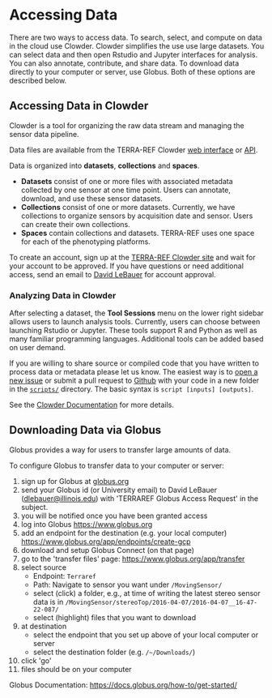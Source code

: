 # Accessing Data
There are two ways to access data. To search, select, and compute on data in the cloud use Clowder. Clowder simplifies the use use large datasets. You can select data and then open Rstudio and Jupyter interfaces for analysis. You can also annotate, contribute, and share data. To download data directly to your computer or server, use Globus. Both of these options are described below.

## Accessing Data in Clowder

Clowder is a tool for organizing the raw data stream and managing the sensor data pipeline.

Data files are available from the TERRA-REF Clowder [web interface](http://terraref.ncsa.illinois.edu/clowder/spaces) or [API](https://terraref.ncsa.illinois.edu/clowder/assets/docs/api/index.html). 

Data is organized into **datasets**, **collections** and **spaces**.

* **Datasets** consist of one or more files with associated metadata collected by one sensor at one time point. Users can annotate, download, and use these sensor datasets.
* **Collections** consist of one or more datasets. Currently, we have collections to organize sensors by acquisition date and sensor. Users can create their own collections.
* **Spaces** contain collections and datasets. TERRA-REF uses one space for each of the phenotyping platforms.

To create an account, sign up at the [TERRA-REF Clowder site](terraref.ncsa.illinois.edu/clowder) and wait for your account to be approved. 
If you have questions or need additional access, send an email to [David LeBauer](mailto:dlebauer@illinois.edu) for account approval. 

### Analyzing Data in Clowder

After selecting a dataset, the **Tool Sessions** menu on the lower right sidebar allows users to launch analysis tools. Currently, users can choose between launching Rstudio or Jupyter.
These tools support R and Python as well as many familiar programming languages. 
Additional tools can be added based on user demand. 

If you are willing to share source or compiled code that you have written to process data or metadata please let us know. The easiest way is to [open a new issue](https://github.com/terraref/computing-pipeline/issues/new) or submit a pull request to [Github](github.com/terraref/computing-pipeline) with your code in a new folder in the [`scripts/`](https://github.com/terraref/computing-pipeline/tree/master/scripts) directory.  The basic syntax is `script [inputs] [outputs]`.

See the [Clowder Documentation](https://terraref.gitbooks.io/terraref-documentation/content/clowder.html) for more details.

## Downloading Data via Globus

Globus provides a way for users to transfer large amounts of data. 

To configure Globus to transfer data to your computer or server:

1. sign up for Globus at [globus.org](https://www.globus.org/)
2. send your Globus id (or University email) to David LeBauer (<a href="mailto:dlebauer@illinois.edu?subject=[TERRAREF Globus Access Request]">dlebauer@illinois.edu</a>) with 'TERRAREF Globus Access Request' in the subject.
3. you will be notified once you have been granted access
1. log into Globus https://www.globus.org
2. add an endpoint for the destination (e.g. your local computer) https://www.globus.org/app/endpoints/create-gcp
3. download and setup Globus Connect (on that page)
4. go to the 'transfer files' page: https://www.globus.org/app/transfer
5. select source
    * Endpoint: `Terraref` 
    * Path: Navigate to sensor you want under `/MovingSensor/`
    * select (click) a folder, e.g., at time of writing the latest stereo sensor data is in `/MovingSensor/stereoTop/2016-04-07/2016-04-07__16-47-22-087/` 
    * select (highlight) files that you want to download
7. at destination
    * select the endpoint that you set up above of your local computer or server
    * select the destination folder (e.g. `/~/Downloads/`)
8. click 'go'
9. files should be on your computer

Globus Documentation: https://docs.globus.org/how-to/get-started/ 
